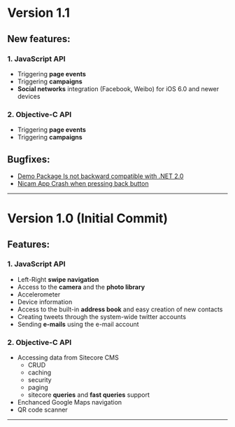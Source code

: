 
# Version 1.1


## New features:

### 1. JavaScript API
* Triggering **page events**
* Triggering **campaigns**
* **Social networks** integration (Facebook, Weibo) for iOS 6.0 and newer devices

### 2. Objective-C API
* Triggering **page events**
* Triggering **campaigns**


## Bugfixes:

* [Demo Package Is not backward compatible with .NET 2.0](https://github.com/Sitecore/sitecore-ios-sdk/issues/16)
* [Nicam App Crash when pressing back button](https://github.com/Sitecore/sitecore-ios-sdk/issues/14)

----------------------


# Version 1.0 (Initial Commit)

## Features:


### 1. JavaScript API
* Left-Right **swipe navigation*** Access to the **camera** and the **photo library*** Accelerometer* Device information* Access to the built-in **address book** and easy creation of new contacts* Creating tweets through the system-wide twitter accounts* Sending **e-mails** using the e-mail account
### 2. Objective-C API
* Accessing data from Sitecore CMS	* CRUD	* caching	* security	* paging
	* sitecore **queries** and **fast queries** support* Enchanced Google Maps navigation* QR code scanner
----------------------

